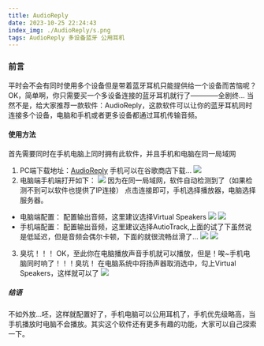 ```yaml
---
title: AudioReply
date: 2023-10-25 22:24:43
index_img: ./AudioReply/s.png
tags: AudioReply 多设备蓝牙 公用耳机
---
```

### 前言
平时会不会有同时使用多个设备但是带着蓝牙耳机只能提供给一个设备而苦恼呢？OK，简单啊，你只需要买一个多设备连接的蓝牙耳机就行了————全剧终...
当然不是，给大家推荐一款软件：AudioReply，这款软件可以让你的蓝牙耳机同时连接多个设备，电脑和手机或者更多设备都通过耳机传输音频。
#### 使用方法
首先需要同时在手机电脑上同时拥有此软件，并且手机和电脑在同一局域网
1. PC端下载地址：[AudioReply](https://audiorelay.net/)
   手机可以在谷歌商店下载...
   ![](./AudioReply/s.png)
2. 电脑端手机端打开如下：
![](./AudioReply/audio.png)
因为在同一局域网，软件自动检测到了（如果检测不到可以软件也提供了IP连接）
点击连接即可，手机选择播放器，电脑选择服务器。
* 电脑端配置：
    配置输出音频，这里建议选择Virtual Speakers
    ![](./AudioReply/a.png)
    ![](./AudioReply/b.png)
* 手机端配置：
    配置输出音频，这里建议选择AutioTrack,上面的试了下虽然说是低延迟，但是音频会偶尔卡顿，下面的就很流畅丝滑了...
    ![](./AudioReply/t.png)
    ![](./AudioReply/k.png)
3. 臭坑！！！
OK，至此你在电脑播放声音手机就可以播放，但是！唉~手机电脑同时响了！！！臭坑！
在电脑系统中将扬声器取消选中，勾上Virtual Speakers，这样就可以了
![](./AudioReply/r.png)
##### 结语
不如外放...呸，这样就配置好了，手机电脑可以公用耳机了，手机优先级略高，当手机播放时电脑不会播放。其实这个软件还有更多有趣的功能，大家可以自己探索一下。
```